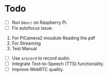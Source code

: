 # Todo

- [ ] Run `bbocr` on Raspberry Pi.
- [ ] Fix autofocus issue.

1. For PiCamera2 moudule
   Reading the pdf
2. For Streaming
3. Test Manual

- [ ] Use `arecord` to record audio.
- [ ] Integrate Text-to-Speech (TTS) functionality.
- [ ] Improve WebRTC quality.
